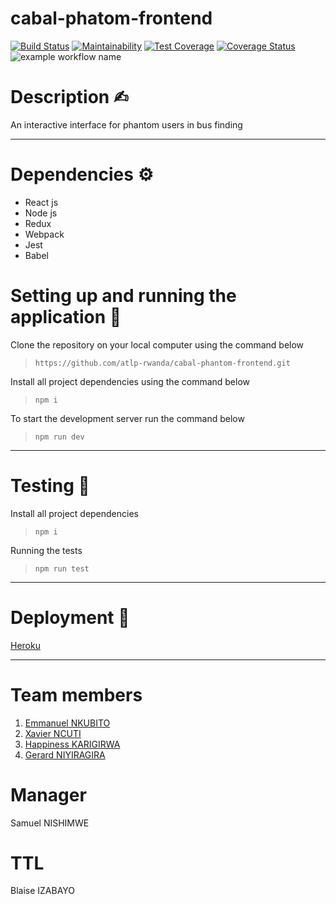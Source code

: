 # cabal-phatom-frontend

[![Build Status](https://travis-ci.org/atlp-rwanda/cabal-phantom-frontend.svg?branch=develop)](https://travis-ci.org/atlp-rwanda/cabal-phantom-frontend)
[![Maintainability](https://api.codeclimate.com/v1/badges/71e00397158881e1640f/maintainability)](https://codeclimate.com/github/atlp-rwanda/cabal-phantom-frontend/maintainability)
[![Test Coverage](https://api.codeclimate.com/v1/badges/71e00397158881e1640f/test_coverage)](https://codeclimate.com/github/atlp-rwanda/cabal-phantom-frontend/test_coverage)
[![Coverage Status](https://coveralls.io/repos/github/atlp-rwanda/cabal-phantom-frontend/badge.svg?branch=develop)](https://coveralls.io/github/atlp-rwanda/cabal-phantom-frontend?branch=develop)
![example workflow name](https://github.com/atlp-rwanda/cabal-phantom-frontend/workflows/cabal-frontend-CI/badge.svg)

# Description ✍︎

An interactive interface for phantom users in bus finding

---

# Dependencies ⚙︎

- React js
- Node js
- Redux
- Webpack
- Jest
- Babel

# Setting up and running the application 🔧

Clone the repository on your local computer using the command below

> `https://github.com/atlp-rwanda/cabal-phantom-frontend.git`

Install all project dependencies using the command below

> `npm i`

To start the development server run the command below

> `npm run dev`

---

# Testing 🔬

Install all project dependencies

> `npm i`

Running the tests

> `npm run test`

---

# Deployment 🚀

[Heroku](https://cabal-frontend-staging.herokuapp.com/)

---

# Team members
 1. [Emmanuel NKUBITO ](https://github.com/Nkbtemmy/)
 2. [Xavier NCUTI](https://github.com/ncutixavier)
 3. [Happiness KARIGIRWA](https://github.com/karigirwa)
 4. [Gerard NIYIRAGIRA](https://github.com/Niyiragira)

 # Manager 
  Samuel NISHIMWE

# TTL
  Blaise IZABAYO